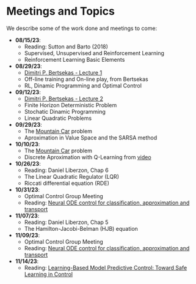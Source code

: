 # Meetings and Topics

We describe some of the work done and meetings to come:

* **08/15/23**:
	* Reading: Sutton and Barto (2018)
	* Supervised, Unsupervised and Reinforcement Learning
	* Reinforcement Learning Basic Elements
* **08/29/23**:
	* [Dimitri P. Bertsekas - Lecture 1](https://web.mit.edu/dimitrib/www/RLTopics_2023_Lect1.pdf)
	* Off-line training and On-line play, from Bertsekas
	* RL, Dinamic Programming and Optimal Control
* **09/12/23**:
	* [Dimitri P. Bertsekas - Lecture 2](https://web.mit.edu/dimitrib/www/RLTopics_2023_Lect2.pdf)
	* Finite Horizon Deterministic Problem
	* Stochatic Dinamic Programming
	* Linear Quadratic Problems
* **09/29/23**:
	* The [Mountain Car](https://gymnasium.farama.org/environments/classic_control/mountain_car/) problem
	* Aproximation in Value Space and the SARSA method
* **10/10/23**:
	* The [Mountain Car](https://gymnasium.farama.org/environments/classic_control/mountain_car/) problem
	* Discrete Aproximation with Q-Learning from [video](https://www.youtube.com/watch?v=_SWnNhM5w-g)
* **10/26/23**: 
	* Reading: Daniel Liberzon, Chap 6
	* The Linear Quadratic Regulator (LQR)
	* Riccati differential equation (RDE)
* **10/31/23**: 
	* Optimal Control Group Meeting
	* Reading: [Neural ODE control for classification, approximation and transport](https://doi.org/10.1137/21M1411433)
* **11/07/23**:
	* Reading: Daniel Liberzon, Chap 5
	* The Hamilton-Jacobi-Belman (HJB) equation
* **11/09/23**: 
	* Optimal Control Group Meeting
	* Reading: [Neural ODE control for classification, approximation and transport](https://doi.org/10.1137/21M1411433)
* **11/14/23**: 
	* Reading: [Learning-Based Model Predictive Control: Toward Safe Learning in Control](https://www.annualreviews.org/doi/abs/10.1146/annurev-control-090419-075625)
	
	
